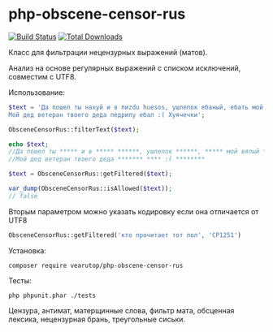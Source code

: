 php-obscene-censor-rus
======================
[![Build Status](https://travis-ci.org/vearutop/php-obscene-censor-rus.png?branch=master)](https://travis-ci.org/vearutop/php-obscene-censor-rus) [![Total Downloads](https://poser.pugx.org/vearutop/php-obscene-censor-rus/downloads)](https://packagist.org/packages/vearutop/php-obscene-censor-rus)

Класс для фильтрации нецензурных выражений (матов).

Анализ на основе регулярных выражений с списком исключений, совместим с UTF8.

Использование:

```php
$text = 'Да пошел ты нахуй и в пиzdu huesos, ушлепок ебаный, ебать мой вялый хуй!
Мой дед ветеран твоего деда педрилу ебал :( Хуячечки';

ObsceneCensorRus::filterText($text);

echo $text;
//Да пошел ты ***** и в ***** ******, ушлепок ******, ***** мой вялый ***!
//Мой дед ветеран твоего деда ******* **** :( ********
```

```php
$text = ObsceneCensorRus::getFiltered($text);
```

```php
var_dump(ObsceneCensorRus::isAllowed($text));
// false
```

Вторым параметром можно указать кодировку если она отличается от UTF8
```php
ObsceneCensorRus::getFiltered('кто прочитает тот лол', 'CP1251')
```

Установка:
```
composer require vearutop/php-obscene-censor-rus
```

Тесты:
```
php phpunit.phar ./tests
```


Цензура, антимат, матерщинные слова, фильтр мата, обсценная лексика, нецензурная брань, треугольные сиськи.
